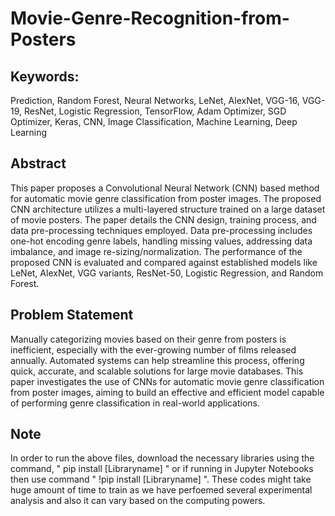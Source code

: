 # Movie-Genre-Recognition-from-Posters

## Keywords:
Prediction, Random Forest, Neural Networks, LeNet, AlexNet, VGG-16, VGG-19, ResNet, Logistic Regression, TensorFlow, Adam Optimizer, SGD Optimizer, Keras, CNN, Image Classification, Machine Learning, Deep Learning

## Abstract
This paper proposes a Convolutional Neural
Network (CNN) based method for automatic movie genre
classification from poster images. The proposed CNN
architecture utilizes a multi-layered structure trained on a
large dataset of movie posters. The paper details the CNN
design, training process, and data pre-processing techniques
employed. Data pre-processing includes one-hot encoding
genre labels, handling missing values, addressing data
imbalance, and image re-sizing/normalization. The
performance of the proposed CNN is evaluated and compared
against established models like LeNet, AlexNet, VGG variants,
ResNet-50, Logistic Regression, and Random Forest.


## Problem Statement
Manually categorizing movies based on their genre from posters is inefficient, especially with the ever-growing number of films released annually. Automated systems can help streamline this process, offering quick, accurate, and scalable solutions for large movie databases. This paper investigates the use of CNNs for automatic movie genre classification from poster images, aiming to build an effective and efficient model capable of performing genre classification in real-world applications.


## Note
In order to run the above files, download the necessary libraries using the command, " pip install [Libraryname] " or if running in Jupyter Notebooks then use command " !pip install [Libraryname] ". 
These codes might take huge amount of time to train as we have perfoemed several experimental analysis and also it can vary based on the computing powers. 
